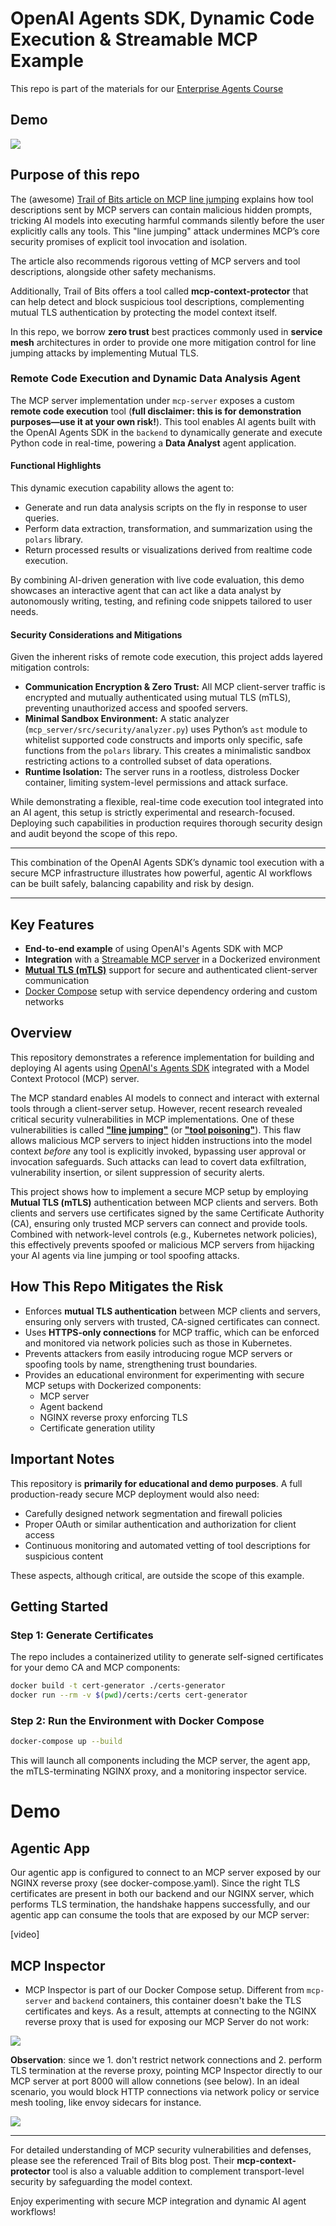 # OpenAI Agents SDK, Dynamic Code Execution & Streamable MCP Example

This repo is part of the materials for our [Enterprise Agents Course](https://buildingaiagents.com)

## Demo

<img src="https://github.com/weet-ai/agentic-app-openai-agents-sdk-mcp-example/blob/main/assets/mtls_mcp_openai.gif" />


## Purpose of this repo

The (awesome) [Trail of Bits article on MCP line jumping](https://blog.trailofbits.com/2025/04/21/jumping-the-line-how-mcp-servers-can-attack-you-before-you-ever-use-them/) explains how tool descriptions sent by MCP servers can contain malicious hidden prompts, tricking AI models into executing harmful commands silently before the user explicitly calls any tools. This "line jumping" attack undermines MCP’s core security promises of explicit tool invocation and isolation.

The article also recommends rigorous vetting of MCP servers and tool descriptions, alongside other safety mechanisms.

Additionally, Trail of Bits offers a tool called **mcp-context-protector** that can help detect and block suspicious tool descriptions, complementing mutual TLS authentication by protecting the model context itself.

In this repo, we borrow **zero trust** best practices commonly used in **service mesh** architectures in order to provide one more mitigation control for line jumping attacks by implementing Mutual TLS.

### Remote Code Execution and Dynamic Data Analysis Agent

The MCP server implementation under `mcp-server` exposes a custom **remote code execution** tool (**full disclaimer: this is for demonstration purposes—use it at your own risk!**). This tool enables AI agents built with the OpenAI Agents SDK in the `backend` to dynamically generate and execute Python code in real-time, powering a **Data Analyst** agent application.

#### Functional Highlights

This dynamic execution capability allows the agent to:

- Generate and run data analysis scripts on the fly in response to user queries.
- Perform data extraction, transformation, and summarization using the `polars` library.
- Return processed results or visualizations derived from realtime code execution.

By combining AI-driven generation with live code evaluation, this demo showcases an interactive agent that can act like a data analyst by autonomously writing, testing, and refining code snippets tailored to user needs.

#### Security Considerations and Mitigations

Given the inherent risks of remote code execution, this project adds layered mitigation controls:

- **Communication Encryption & Zero Trust:** All MCP client-server traffic is encrypted and mutually authenticated using mutual TLS (mTLS), preventing unauthorized access and spoofed servers.
- **Minimal Sandbox Environment:** A static analyzer (`mcp_server/src/security/analyzer.py`) uses Python’s `ast` module to whitelist supported code constructs and imports only specific, safe functions from the `polars` library. This creates a minimalistic sandbox restricting actions to a controlled subset of data operations.
- **Runtime Isolation:** The server runs in a rootless, distroless Docker container, limiting system-level permissions and attack surface.

While demonstrating a flexible, real-time code execution tool integrated into an AI agent, this setup is strictly experimental and research-focused. Deploying such capabilities in production requires thorough security design and audit beyond the scope of this repo.

---

This combination of the OpenAI Agents SDK’s dynamic tool execution with a secure MCP infrastructure illustrates how powerful, agentic AI workflows can be built safely, balancing capability and risk by design.

---

## Key Features

- **End-to-end example** of using OpenAI's Agents SDK with MCP
- **Integration** with a [Streamable MCP server](https://modelcontextprotocol.io/specification/2025-03-26/basic/transports#streamable-http) in a Dockerized environment
- **[Mutual TLS (mTLS)](https://www.cloudflare.com/en-gb/learning/access-management/what-is-mutual-tls/)** support for secure and authenticated client-server communication
- [Docker Compose](https://docs.docker.com/compose/) setup with service dependency ordering and custom networks

## Overview

This repository demonstrates a reference implementation for building and deploying AI agents using [OpenAI's Agents SDK](https://openai.github.io/openai-agents-python/quickstart/) integrated with a Model Context Protocol (MCP) server.

The MCP standard enables AI models to connect and interact with external tools through a client-server setup. However, recent research revealed critical security vulnerabilities in MCP implementations. One of these vulnerabilities is called [**"line jumping"**](https://blog.trailofbits.com/2025/04/21/jumping-the-line-how-mcp-servers-can-attack-you-before-you-ever-use-them/#breaking-mcps-security-promises) (or [**"tool poisoning"**](https://invariantlabs.ai/blog/mcp-security-notification-tool-poisoning-attacks)). This flaw allows malicious MCP servers to inject hidden instructions into the model context *before* any tool is explicitly invoked, bypassing user approval or invocation safeguards. Such attacks can lead to covert data exfiltration, vulnerability insertion, or silent suppression of security alerts.

This project shows how to implement a secure MCP setup by employing **Mutual TLS (mTLS)** authentication between MCP clients and servers. Both clients and servers use certificates signed by the same Certificate Authority (CA), ensuring only trusted MCP servers can connect and provide tools. Combined with network-level controls (e.g., Kubernetes network policies), this effectively prevents spoofed or malicious MCP servers from hijacking your AI agents via line jumping or tool spoofing attacks.

## How This Repo Mitigates the Risk

- Enforces **mutual TLS authentication** between MCP clients and servers, ensuring only servers with trusted, CA-signed certificates can connect.
- Uses **HTTPS-only connections** for MCP traffic, which can be enforced and monitored via network policies such as those in Kubernetes.
- Prevents attackers from easily introducing rogue MCP servers or spoofing tools by name, strengthening trust boundaries.
- Provides an educational environment for experimenting with secure MCP setups with Dockerized components:
  - MCP server
  - Agent backend
  - NGINX reverse proxy enforcing TLS
  - Certificate generation utility

## Important Notes

This repository is **primarily for educational and demo purposes**. A full production-ready secure MCP deployment would also need:

- Carefully designed network segmentation and firewall policies
- Proper OAuth or similar authentication and authorization for client access
- Continuous monitoring and automated vetting of tool descriptions for suspicious content

These aspects, although critical, are outside the scope of this example.

## Getting Started

### Step 1: Generate Certificates

The repo includes a containerized utility to generate self-signed certificates for your demo CA and MCP components:

```bash
docker build -t cert-generator ./certs-generator
docker run --rm -v $(pwd)/certs:/certs cert-generator
```

### Step 2: Run the Environment with Docker Compose

```bash
docker-compose up --build
```


This will launch all components including the MCP server, the agent app, the mTLS-terminating NGINX proxy, and a monitoring inspector service.

# Demo

## Agentic App

Our agentic app is configured to connect to an MCP server exposed by our NGINX reverse proxy (see docker-compose.yaml). Since the right TLS certificates are present in both our backend and our NGINX server, which performs TLS termination, the handshake happens successfully, and our agentic app can consume the tools that are exposed by our MCP server:

[video]

## MCP Inspector

- MCP Inspector is part of our Docker Compose setup. Different from `mcp-server` and `backend` containers, this container doesn't bake the TLS certificates and keys. As a result, attempts at connecting to the NGINX reverse proxy that is used for exposing our MCP Server do not work:

<img src="https://github.com/weet-ai/agentic-app-openai-agents-sdk-mcp-example/blob/main/assets/inspector_http.png?raw=true" />

**Observation**: since we 1. don't restrict network connections and 2. perform TLS termination at the reverse proxy, pointing MCP Inspector directly to our MCP server at port 8000 will allow connetions (see below). In an ideal scenario, you would block HTTP connections via network policy or service mesh tooling, like envoy sidecars for instance.

<img src="https://github.com/weet-ai/agentic-app-openai-agents-sdk-mcp-example/blob/main/assets/inspector_https.png?raw=true" />

---

For detailed understanding of MCP security vulnerabilities and defenses, please see the referenced Trail of Bits blog post. Their **mcp-context-protector** tool is also a valuable addition to complement transport-level security by safeguarding the model context.

Enjoy experimenting with secure MCP integration and dynamic AI agent workflows!
